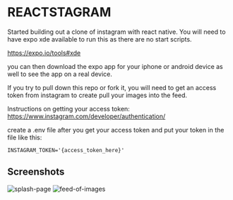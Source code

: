 # REACTSTAGRAM

Started building out a clone of instagram with react native. You will need to have expo xde available to run this as there are no start scripts.

https://expo.io/tools#xde

you can then download the expo app for your iphone or android device as well to see the app on a real device.

If you try to pull down this repo or fork it, you will need to get an access token from instagram to create pull your images into the feed. 

Instructions on getting your access token: https://www.instagram.com/developer/authentication/

create a .env file after you get your access token and put your token in the file like this:

`INSTAGRAM_TOKEN='{access_token_here}'`


## Screenshots

![splash-page]() ![feed-of-images]()